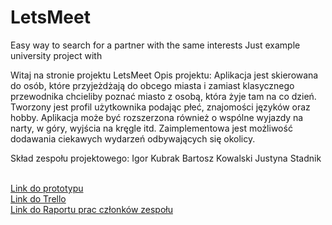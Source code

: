 # LetsMeet
 Easy way to search for a partner with the same interests
 Just example university project with
 
 
Witaj na stronie projektu LetsMeet 
Opis projektu: 
Aplikacja jest skierowana do osób, które przyjeżdżają do obcego miasta i zamiast klasycznego przewodnika chcieliby poznać miasto z osobą, która żyje tam na co dzień. 
Tworzony jest profil użytkownika podając płeć, znajomości języków oraz hobby. 
Aplikacja może być rozszerzona również o wspólne wyjazdy na narty, w góry, wyjścia na kręgle itd. 
Zaimplementowa jest możliwość dodawania ciekawych wydarzeń odbywających się okolicy.


Skład zespołu projektowego: 
Igor Kubrak 
Bartosz Kowalski 
Justyna Stadnik 

<br><a target="_blank" href="https://marvelapp.com/30g1gdg/screen/44181773">Link do prototypu
<br><a target="_blank" href="https://trello.com/b/y8X8UsU0/aplikacja-letsmeet"> Link do Trello
<br><a target="_blank" href="https://github.com/LetsMeetBAI/LetsMeet/blob/master/BAI%20-%20wykaz%20godzin.xlsx"> Link do Raportu prac członków zespołu
